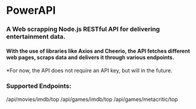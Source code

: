 # PowerAPI
### A Web scrapping Node.js RESTful API for delivering entertainment data.
#### With the use of libraries like Axios and Cheerio, the API fetches different web pages, scraps data and delivers it through various endpoints.<br/>
*For now, the API does not require an API key, but will in the future.

### Supported Endpoints:
/api/movies/imdb/top
/api/games/imdb/top
/api/games/metacritic/top